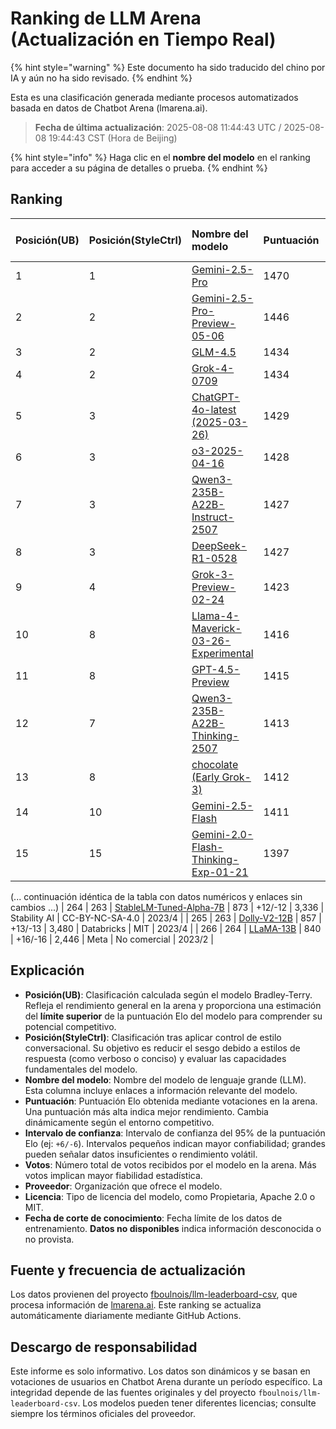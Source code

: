 # Ranking de LLM Arena (Actualización en Tiempo Real)


{% hint style="warning" %}
Este documento ha sido traducido del chino por IA y aún no ha sido revisado.
{% endhint %}




Esta es una clasificación generada mediante procesos automatizados basada en datos de Chatbot Arena (lmarena.ai).

> **Fecha de última actualización**: 2025-08-08 11:44:43 UTC / 2025-08-08 19:44:43 CST (Hora de Beijing)

{% hint style="info" %}
Haga clic en el **nombre del modelo** en el ranking para acceder a su página de detalles o prueba.
{% endhint %}

## Ranking

| Posición(UB) | Posición(StyleCtrl) | Nombre del modelo                                                                                                                             | Puntuación | Intervalo de confianza | Votos      | Proveedor                    | Licencia                    | Fecha de corte de conocimiento |
|:---|:---|:---|:---|:---|:---|:---|:---|:---|
|        1 |               1 | [Gemini-2.5-Pro](http://aistudio.google.com/app/prompts/new_chat?model=gemini-2.5-pro)                                          | 1470 | +5/-5   | 26,019  | Google                 | Propietaria             | nan      |
|        2 |               2 | [Gemini-2.5-Pro-Preview-05-06](http://aistudio.google.com/app/prompts/new_chat?model=gemini-2.5-pro-preview-05-06)              | 1446 | +6/-6   | 13,715  | Google                 | Propietaria             | nan      |
|        3 |               2 | [GLM-4.5](https://z.ai/blog/glm-4.5)                                                                                            | 1434 | +9/-9   | 4,112   | Z.ai                   | MIT                     | nan      |
|        4 |               2 | [Grok-4-0709](https://docs.x.ai/docs/models/grok-4-0709)                                                                        | 1434 | +6/-6   | 13,058  | xAI                    | Propietaria             | nan      |
|        5 |               3 | [ChatGPT-4o-latest (2025-03-26)](https://x.com/OpenAI/status/1905331956856050135)                                               | 1429 | +4/-4   | 30,777  | OpenAI                 | Propietaria             | nan      |
|        6 |               3 | [o3-2025-04-16](https://openai.com/index/introducing-o3-and-o4-mini/)                                                           | 1428 | +4/-4   | 32,033  | OpenAI                 | Propietaria             | nan      |
|        7 |               3 | [Qwen3-235B-A22B-Instruct-2507](https://huggingface.co/Qwen/Qwen3-235B-A22B-Instruct-2507)                                      | 1427 | +9/-9   | 4,154   | Alibaba                | Apache 2.0              | nan      |
|        8 |               3 | [DeepSeek-R1-0528](https://api-docs.deepseek.com/news/news250528)                                                               | 1427 | +5/-5   | 18,284  | DeepSeek               | MIT                     | nan      |
|        9 |               4 | [Grok-3-Preview-02-24](https://x.ai/blog/grok-3)                                                                                | 1423 | +4/-4   | 31,757  | xAI                    | Propietaria             | nan      |
|       10 |               8 | [Llama-4-Maverick-03-26-Experimental](https://ai.meta.com/blog/llama-4-multimodal-intelligence/)                                | 1416 | +4/-4   | 26,604  | Meta                   | nan                     | nan      |
|       11 |               8 | [GPT-4.5-Preview](https://openai.com/index/introducing-gpt-4-5/)                                                                | 1415 | +5/-5   | 15,271  | OpenAI                 | Propietaria             | nan      |
|       12 |               7 | [Qwen3-235B-A22B-Thinking-2507](https://huggingface.co/Qwen/Qwen3-235B-A22B-Thinking-2507)                                      | 1413 | +9/-9   | 3,715   | Alibaba                | Apache 2.0              | nan      |
|       13 |               8 | [chocolate (Early Grok-3)](https://x.com/lmarena_ai/status/1891706264800936307)                                                 | 1412 | +6/-6   | 13,837  | xAI                    | Propietaria             | nan      |
|       14 |              10 | [Gemini-2.5-Flash](http://aistudio.google.com/app/prompts/new_chat?model=gemini-2.5-flash)                                      | 1411 | +4/-4   | 31,359  | Google                 | Propietaria             | nan      |
|       15 |              15 | [Gemini-2.0-Flash-Thinking-Exp-01-21](https://aistudio.google.com/prompts/new_chat?model=gemini-2.0-flash-thinking-exp-01-21)   | 1397 | +4/-4   | 27,552  | Google                 | Propietaria             | nan      |
(... continuación idéntica de la tabla con datos numéricos y enlaces sin cambios ...)
|      264 |             263 | [StableLM-Tuned-Alpha-7B](https://huggingface.co/stabilityai/stablelm-tuned-alpha-7b)                                           |  873 | +12/-12 | 3,336   | Stability AI           | CC-BY-NC-SA-4.0         | 2023/4   |
|      265 |             263 | [Dolly-V2-12B](https://huggingface.co/databricks/dolly-v2-12b)                                                                  |  857 | +13/-13 | 3,480   | Databricks             | MIT                     | 2023/4   |
|      266 |             264 | [LLaMA-13B](https://arxiv.org/abs/2302.13971)                                                                                   |  840 | +16/-16 | 2,446   | Meta                   | No comercial          | 2023/2   |

## Explicación

- **Posición(UB)**: Clasificación calculada según el modelo Bradley-Terry. Refleja el rendimiento general en la arena y proporciona una estimación del **límite superior** de la puntuación Elo del modelo para comprender su potencial competitivo.
- **Posición(StyleCtrl)**: Clasificación tras aplicar control de estilo conversacional. Su objetivo es reducir el sesgo debido a estilos de respuesta (como verboso o conciso) y evaluar las capacidades fundamentales del modelo.
- **Nombre del modelo**: Nombre del modelo de lenguaje grande (LLM). Esta columna incluye enlaces a información relevante del modelo.
- **Puntuación**: Puntuación Elo obtenida mediante votaciones en la arena. Una puntuación más alta indica mejor rendimiento. Cambia dinámicamente según el entorno competitivo.
- **Intervalo de confianza**: Intervalo de confianza del 95% de la puntuación Elo (ej: `+6/-6`). Intervalos pequeños indican mayor confiabilidad; grandes pueden señalar datos insuficientes o rendimiento volátil.
- **Votos**: Número total de votos recibidos por el modelo en la arena. Más votos implican mayor fiabilidad estadística.
- **Proveedor**: Organización que ofrece el modelo.
- **Licencia**: Tipo de licencia del modelo, como Propietaria, Apache 2.0 o MIT.
- **Fecha de corte de conocimiento**: Fecha límite de los datos de entrenamiento. **Datos no disponibles** indica información desconocida o no provista.

## Fuente y frecuencia de actualización

Los datos provienen del proyecto [fboulnois/llm-leaderboard-csv](https://github.com/fboulnois/llm-leaderboard-csv), que procesa información de [lmarena.ai](https://lmarena.ai/). Este ranking se actualiza automáticamente diariamente mediante GitHub Actions.

## Descargo de responsabilidad

Este informe es solo informativo. Los datos son dinámicos y se basan en votaciones de usuarios en Chatbot Arena durante un período específico. La integridad depende de las fuentes originales y del proyecto `fboulnois/llm-leaderboard-csv`. Los modelos pueden tener diferentes licencias; consulte siempre los términos oficiales del proveedor.